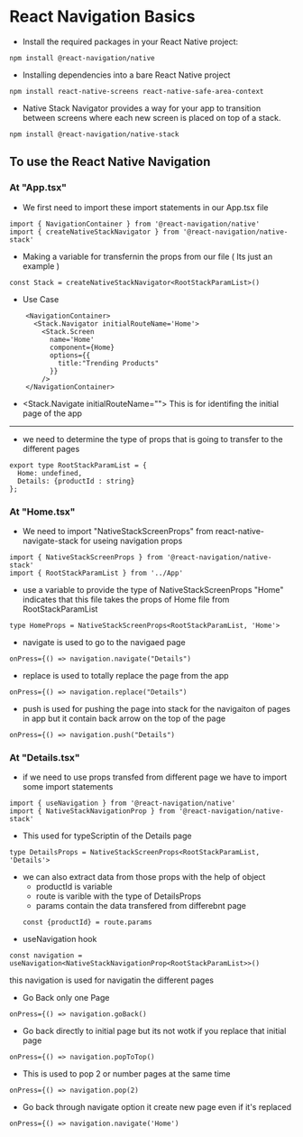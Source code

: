 # React Navigation Basics

- Install the required packages in your React Native project:

```
npm install @react-navigation/native
```

- Installing dependencies into a bare React Native project

```
npm install react-native-screens react-native-safe-area-context
```

- Native Stack Navigator provides a way for your app to transition between screens where each new screen is placed on top of a stack.

```
npm install @react-navigation/native-stack
```

## To use the React Native Navigation

### At "App.tsx"

- We first need to import these import statements in our App.tsx file

```
import { NavigationContainer } from '@react-navigation/native'
import { createNativeStackNavigator } from '@react-navigation/native-stack'
```

- Making a variable for transfernin the props from our file ( Its just an example )

```
const Stack = createNativeStackNavigator<RootStackParamList>()
```

- Use Case

```
    <NavigationContainer>
      <Stack.Navigator initialRouteName='Home'>
        <Stack.Screen
          name='Home'
          component={Home}
          options={{
            title:"Trending Products"
          }}
        />
    </NavigationContainer>
```

- <Stack.Navigate initialRouteName=""> This is for identifing the initial page of the app

---

- we need to determine the type of props that is going to transfer to the different pages

```
export type RootStackParamList = {
  Home: undefined,
  Details: {productId : string}
};
```

### At "Home.tsx"

- We need to import "NativeStackScreenProps" from react-native-navigate-stack for useing navigation props

```
import { NativeStackScreenProps } from '@react-navigation/native-stack'
import { RootStackParamList } from '../App'
```

- use a variable to provide the type of NativeStackScreenProps
  "Home" indicates that this file takes the props of Home file from RootStackParamList

```
type HomeProps = NativeStackScreenProps<RootStackParamList, 'Home'>
```

- navigate is used to go to the navigaed page

```
onPress={() => navigation.navigate("Details")
```

- replace is used to totally replace the page from the app

```
onPress={() => navigation.replace("Details")
```

- push is used for pushing the page into stack for the navigaiton of pages in app but it contain back arrow on the top of the page

```
onPress={() => navigation.push("Details")
```

### At "Details.tsx"

- if we need to use props transfed from different page we have to import some import statements

```
import { useNavigation } from '@react-navigation/native'
import { NativeStackNavigationProp } from '@react-navigation/native-stack'
```

- This used for typeScriptin of the Details page

```
type DetailsProps = NativeStackScreenProps<RootStackParamList, 'Details'>
```

- we can also extract data from those props with the help of object
  - productId is variable
  - route is varible with the type of DetailsProps
  - params contain the data transfered from differebnt page
  ```
  const {productId} = route.params
  ```
- useNavigation hook

```
const navigation = useNavigation<NativeStackNavigationProp<RootStackParamList>>()
```

this navigation is used for navigatin the different pages

- Go Back only one Page

```
onPress={() => navigation.goBack()
```

- Go back directly to initial page but its not wotk if you replace that initial page

```
onPress={() => navigation.popToTop()
```

- This is used to pop 2 or number pages at the same time

```
onPress={() => navigation.pop(2)
```

- Go back through navigate option it create new page even if it's replaced

```
onPress={() => navigation.navigate('Home')
```
